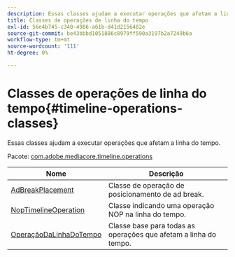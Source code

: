 ```yaml
---
description: Essas classes ajudam a executar operações que afetam a linha do tempo.
title: Classes de operações de linha do tempo
exl-id: 56e4b745-c340-4986-a61b-d41d2156482e
source-git-commit: be43bbbd1051886c8979ff590a3197b2a7249b6a
workflow-type: tm+mt
source-wordcount: '111'
ht-degree: 0%

---
```


# Classes de operações de linha do tempo{#timeline-operations-classes}

Essas classes ajudam a executar operações que afetam a linha do tempo.

Pacote: [com.adobe.mediacore.timeline.operations](https://help.adobe.com/en_US/primetime/api/psdk/asdoc-dhls_1.4/com/adobe/mediacore/timeline/operations/package-detail.html)

| Nome | Descrição |
|---|---|
| [AdBreakPlacement](https://help.adobe.com/en_US/primetime/api/psdk/asdoc-dhls_1.4/com/adobe/mediacore/timeline/operations/AdBreakPlacement.html) | Classe de operação de posicionamento de ad break. |
| [NopTimelineOperation](https://help.adobe.com/en_US/primetime/api/psdk/asdoc-dhls_1.4/com/adobe/mediacore/timeline/operations/NopTimelineOperation.html) | Classe indicando uma operação NOP na linha do tempo. |
| [OperaçãoDaLinhaDoTempo](https://help.adobe.com/en_US/primetime/api/psdk/asdoc-dhls_1.4/com/adobe/mediacore/timeline/operations/TimelineOperation.html) | Classe base para todas as operações que afetam a linha do tempo. |
